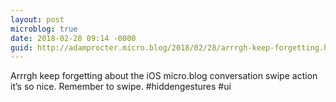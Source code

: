 ```yaml
---
layout: post
microblog: true
date: 2018-02-28 09:14 -0000
guid: http://adamprocter.micro.blog/2018/02/28/arrrgh-keep-forgetting.html
---
```

Arrrgh keep forgetting about the iOS micro.blog conversation swipe action it’s so nice. Remember to swipe. #hiddengestures #ui
